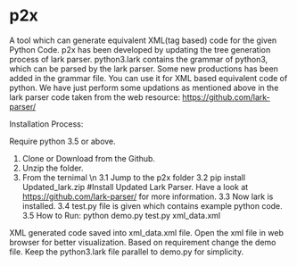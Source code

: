 # p2x
A tool which can generate equivalent XML(tag based) code for the given Python Code. 
p2x has been developed by updating the tree generation process of lark parser. 
python3.lark contains the grammar of python3, which can be parsed by the lark parser. 
Some new productions has been added in the grammar file. 
You can use it for XML based equivalent code of python.
We have just perform some updations as mentioned above in the lark parser code taken from the web resource: https://github.com/lark-parser/

Installation Process:

Require python 3.5 or above.

1. Clone or Download from the Github.
2. Unzip the folder.
3. From the ternimal \n
   3.1 Jump to the p2x folder
   3.2 pip install Updated_lark.zip  #Install Updated Lark Parser. Have a look at https://github.com/lark-parser/ for more information.
   3.3 Now lark is installed.
   3.4 test.py file is given which contains example python code.
   3.5 How to Run: python demo.py test.py xml_data.xml
 
XML generated code saved into xml_data.xml file. Open the xml file in web browser for better visualization.
Based on requirement change the demo file. Keep the python3.lark file parallel to demo.py for simplicity.
   
   
